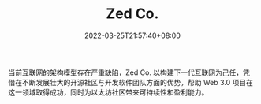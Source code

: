 ﻿---
weight: 
title: "Zed Co."
description: "当前互联网的架构模型存在严重缺陷，Zed Co. 以构建下一代互联网为己任，凭借在不断发展壮大的开源社区与开发软件团队方面的优势，帮助 Web 3.0 项目在这一领域取得成功，同时为以..."
date: 2022-03-25T21:57:40+08:00
lastmod: 2022-03-25T16:45:40+08:00
draft: false
authors: ["Metabd"]
featuredImage: "zed-co.jpg"
link: ""
tags: ["研究机构","Zed Co"]
categories: ["navigation"]
navigation: ["研究机构"]
lightgallery: true
toc: true
pinned: false
recommend: false
recommend1: false
---
当前互联网的架构模型存在严重缺陷，Zed Co. 以构建下一代互联网为己任，凭借在不断发展壮大的开源社区与开发软件团队方面的优势，帮助 Web 3.0 项目在这一领域取得成功，同时为以太坊社区带来可持续性和盈利能力。
